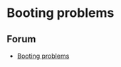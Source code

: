 # Booting problems

## Forum
- <a href="https://forum.hiveos.farm/t/booting-problems/3329">Booting problems</a>
